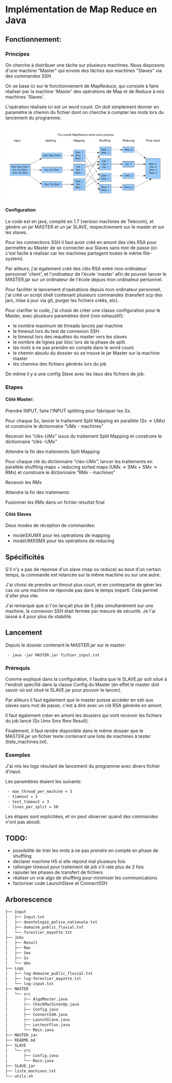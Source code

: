 # Implémentation de Map Reduce en Java

## Fonctionnement:

### Principes
On cherche à distribuer une tâche sur plusieurs machines. Nous disposons d'une machine "Master" qui envoie des tâches aux machines "Slaves" via des commandes SSH.

On se base ici sur le fonctionnement de MapReduce, qui consiste à faire réaliser par la machine 'Master' des opérations de Map et de Reduce à nos machines 'Slaves'.

L'opération réalisée ici est un word count. On doit simplement donner en paramètre le chemin du fichier dont on cherche à compter les mots lors du lancement du programme.

![MapReduce](pictures/MapReduce.png)  

#### Configuration
Le code est en java, compilé en 1.7 (version machines de Telecom), et génère un jar MASTER et un jar SLAVE, respectivement sur le master et sur les slaves.

Pour les connections SSH il faut avoir créé en amont des clés RSA pour permettre au Master de se connecter aux Slaves sans mot de passe (ici c'est facile à réaliser car les machines partagent toutes le même file-system).

Par ailleurs, j'ai également créé des clés RSA entre mon ordinateur personnel 'client', et l'ordinateur de l'école 'master' afin de pouvoir lancer le MASTER.jar sur un ordinateur de l'école depuis mon ordinateur personnel.

Pour faciliter le lancement d'opérations depuis mon ordinateur personnel, j'ai créé un script shell contenant plusieurs commandes (transfert scp des jars, mise à jour via git, purger les fichiers créés, etc).

Pour clarifier le code, j'ai choisi de créer une classe configuration pour le Master, avec plusieurs paramètres dont (non exhaustif):
- le nombre maximum de threads lancés par machine
- le timeout lors du test de connexion SSH
- le timeout lors des requêtes du master vers les slaves
- le nombre de lignes par bloc lors de la phase de split.
- les mots à ne pas prendre en compte dans le word count.
- le chemin absolu du dossier où se trouve le jar Master sur la machine master
- les chemins des fichiers générés lors du job

De même il y a une config Slave avec les lieux des fichiers de job.


### Etapes

#### Côté Master:

 Prendre INPUT, faire l’INPUT splitting pour fabriquer les Sx.

 Pour chaque Sx, lancer le traitement Split Mapping en parallèle (Sx -> UMx) et construire le dictionnaire “UMx - machines”

 Recevoir les “clés-UMx” issus du traitement Split Mapping et construire le dictionnaire “clés -UMx”

 Attendre la fin des traitements Split Mapping

 Pour chaque clé du dictionnaire “clés-UMx”, lancer les traitements en parallèle shuffling maps  + reducing sorted maps  (UMx -> SMx + SMx -> RMx) et construire le dictionnaire “RMx - machines”

 Recevoir les RMx

 Attendre la fin des traitements

 Fusionner les RMx dans un fichier résultat final

#### Côté Slaves

Deux modes de réception de commandes:
 - modeSXUMX pour les opérations de mapping
 - modeUMXSMX pour les opérations de reducing

## Spécificités
S'il n'y a pas de réponse d'un slave (map ou reduce) au bout d'un certain temps, la commande est relancée sur la même machine ou sur une autre.

J'ai choisi de prendre un timout plus court, et en contrepartie de gérer les cas où une machine ne réponde pas dans le temps imparti. Cela permet d'aller plus vite.

J'ai remarqué que si l'on lançait plus de 5 jobs simultanément sur une machine, la connexion SSH était fermée par mesure de sécurité. Je l'ai laissé à 4 pour plus de stabilité.

## Lancement
Depuis le dossier contenant le MASTER.jar sur le master:
```
 - java -jar MASTER.jar fichier_input.txt
```
### Prérequis

Comme expliqué dans la configuration, il faudra que le SLAVE.jar soit situé à l'endroit spécifié dans la classe Config du Master (en effet le master doit savoir où est situé le SLAVE.jar pour pouvoir le lancer).

Par ailleurs il faut également que le master puisse accéder en ssh aux slaves sans mot de passe, c'est à dire avec un clé RSA générée en amont.

Il faut également créer en amont les dossiers qui vont recevoir les fichiers du job lancé (Sx Umx Smx Rmx Result).

Finalement, il faut rendre disponible dans le même dossier que le MASTER.jar un fichier texte contenant une liste de machines à tester (liste_machines.txt).

### Exemples

J'ai mis les logs résulant de lancement du programme avec divers fichier d'input.

Les paramètres étaient les suivants:
```
 - max_thread_per_machine = 3
 - timeout = 3
 - test_timeout = 3
 - lines_per_split = 50
```
Les étapes sont explicitées, et on peut observer quand des commandes n'ont pas abouti.

## TODO:

  - possibilité de trier les mots à ne pas prendre en compte en phase de shuffling
  - déclarer machine HS si elle répond mal plusieurs fois
  - rallonger timeout pour traitement de job s'il rate plus de 2 fois
  - rajouter les phases de transfert de fichiers
  - réaliser un vrai algo de shuffling pour minimiser les communications
  - factoriser code LaunchSlave et ConnectSSH

## Arborescence
```
├── Input
│   ├── Input.txt
│   ├── deontologie_police_nationale.txt
│   ├── domaine_public_fluvial.txt
│   └── forestier_mayotte.txt
├── Jobs
│   ├── Result
│   ├── Rmx
│   ├── Smx
│   ├── Sx
│   └── Umx
├── Logs
│   ├── log-domaine_public_fluvial.txt
│   ├── log-forestier_mayotte.txt
│   └── log-input.txt
├── MASTER
│   └── src
│       ├── AlgoMaster.java
│       ├── CheckMachinesUp.java
│       ├── Config.java
│       ├── ConnectSSH.java
│       ├── LaunchSlave.java
│       ├── LecteurFlux.java
│       └── Main.java
├── MASTER.jar
├── README.md
├── SLAVE
│   └── src
│       ├── Config.java
│       └── Main.java
├── SLAVE.jar
├── liste_machines.txt
└── utils.sh
```
